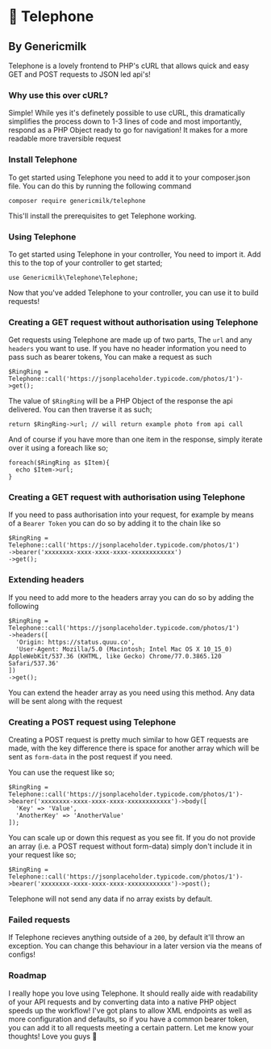 # 📱 Telephone
## By Genericmilk

Telephone is a lovely frontend to PHP's cURL that allows quick and easy GET and POST requests to JSON led api's!

### Why use this over cURL?
Simple! While yes it's definetely possible to use cURL, this dramatically simplifies the process down to 1-3 lines of code and most importantly, respond as a PHP Object ready to go for navigation! It makes for a more readable more traversible request

### Install Telephone
To get started using Telephone you need to add it to your composer.json file. You can do this by running the following command
```
composer require genericmilk/telephone
```
This'll install the prerequisites to get Telephone working.

### Using Telephone
To get started using Telephone in your controller, You need to import it. Add this to the top of your controller to get started;
```
use Genericmilk\Telephone\Telephone;
```
Now that you've added Telephone to your controller, you can use it to build requests!

### Creating a GET request without authorisation using Telephone
Get requests using Telephone are made up of two parts, The `url` and any `headers` you want to use. If you have no header information you need to pass such as bearer tokens, You can make a request as such
```
$RingRing = Telephone::call('https://jsonplaceholder.typicode.com/photos/1')->get();
```
The value of `$RingRing` will be a PHP Object of the response the api delivered. You can then traverse it as such;
```
return $RingRing->url; // will return example photo from api call
```
And of course if you have more than one item in the response, simply iterate over it using a foreach like so;
```
foreach($RingRing as $Item){
  echo $Item->url;
}
```

### Creating a GET request with authorisation using Telephone
If you need to pass authorisation into your request, for example by means of a `Bearer Token` you can do so by adding it to the chain like so
```
$RingRing = Telephone::call('https://jsonplaceholder.typicode.com/photos/1')
->bearer('xxxxxxxx-xxxx-xxxx-xxxx-xxxxxxxxxxxx')
->get();
```

### Extending headers
If you need to add more to the headers array you can do so by adding the following
```
$RingRing = Telephone::call('https://jsonplaceholder.typicode.com/photos/1')
->headers([
  'Origin: https://status.quuu.co',
  'User-Agent: Mozilla/5.0 (Macintosh; Intel Mac OS X 10_15_0) AppleWebKit/537.36 (KHTML, like Gecko) Chrome/77.0.3865.120 Safari/537.36'
])
->get();
```
You can extend the header array as you need using this method. Any data will be sent along with the request

### Creating a POST request using Telephone
Creating a POST request is pretty much similar to how GET requests are made, with the key difference there is space for another array which will be sent as `form-data` in the post request if you need.

You can use the request like so;
```
$RingRing = Telephone::call('https://jsonplaceholder.typicode.com/photos/1')->bearer('xxxxxxxx-xxxx-xxxx-xxxx-xxxxxxxxxxxx')->body([
  'Key' => 'Value',
  'AnotherKey' => 'AnotherValue'
]);
```

You can scale up or down this request as you see fit. If you do not provide an array (i.e. a POST request without form-data) simply don't include it in your request like so;
```
$RingRing = Telephone::call('https://jsonplaceholder.typicode.com/photos/1')->bearer('xxxxxxxx-xxxx-xxxx-xxxx-xxxxxxxxxxxx')->post();
```
Telephone will not send any data if no array exists by default.

### Failed requests
If Telephone recieves anything outside of a `200`, by default it'll throw an exception. You can change this behaviour in a later version via the means of configs!

### Roadmap
I really hope you love using Telephone. It should really aide with readability of your API requests and by converting data into a native PHP object speeds up the workflow! I've got plans to allow XML endpoints as well as more configuration and defaults, so if you have a common bearer token, you can add it to all requests meeting a certain pattern. Let me know your thoughts! Love you guys 🥰
